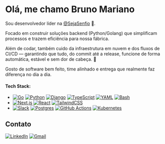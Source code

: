 # Olá, me chamo <b>Bruno Mariano</b>

Sou desenvolvedor líder na [@SejaSenfio](https://senfio.com) 🛜.

Focado em construir soluções backend (Python/Golang) que simplificam processos e trazem eficiência para nossa fábrica.

Além de codar, também cuido da infraestrutura em nuvem e dos fluxos de CI/CD — garantindo que tudo, do commit até a release, funcione de forma automática, estável e sem dor de cabeça. 🚀

Gosto de software bem feito, time alinhado e entrega que realmente faz diferença no dia a dia.

#### Tech Stack:
- [![Go](https://img.shields.io/badge/Go-%2300ADD8.svg?&logo=go&logoColor=white)](#) [![Python](https://img.shields.io/badge/Python-3776AB?logo=python&logoColor=fff)](#) [![Django](https://img.shields.io/badge/Django-%23092E20.svg?logo=django&logoColor=white)](#) [![TypeScript](https://img.shields.io/badge/TypeScript-3178C6?logo=typescript&logoColor=fff)](#) [![YAML](https://img.shields.io/badge/YAML-CB171E?logo=yaml&logoColor=fff)](#) [![Bash](https://img.shields.io/badge/Bash-4EAA25?logo=gnubash&logoColor=fff)](#)
- [![Next.js](https://img.shields.io/badge/Next.js-black?logo=next.js&logoColor=white)](#) [![React](https://img.shields.io/badge/React-%2320232a.svg?logo=react&logoColor=%2361DAFB)](#) [![TailwindCSS](https://img.shields.io/badge/Tailwind%20CSS-%2338B2AC.svg?logo=tailwind-css&logoColor=white)](#)
- [![Slack](https://img.shields.io/badge/Slack-4A154B?logo=slack&logoColor=fff)](#) [![Postgres](https://img.shields.io/badge/Postgres-%23316192.svg?logo=postgresql&logoColor=white)](#) [![GitHub Actions](https://img.shields.io/badge/GitHub_Actions-2088FF?logo=github-actions&logoColor=white)](#) [![Kubernetes](https://img.shields.io/badge/Kubernetes-326CE5?logo=kubernetes&logoColor=fff)](#)


## Contato
[![LinkedIn](https://custom-icon-badges.demolab.com/badge/LinkedIn-0A66C2?logo=linkedin-white&logoColor=fff)](https://www.linkedin.com/in/brunoomariano/)
[![Gmail](https://img.shields.io/badge/Gmail-D14836?logo=gmail&logoColor=white)](bruno.mariano@senfio.com)
